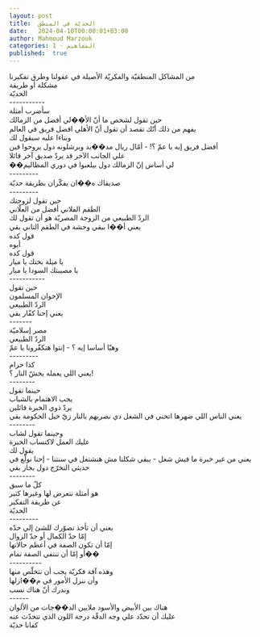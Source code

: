 ```yaml
---
layout: post
title:  الحديّة في المنطق
date:   2024-04-10T00:00:01+03:00
author: Mahmoud Marzouk
categories: 1 - المفاهيم
published:  true
---
```

من المشاكل المنطقيّة والفكريّة الأصيلة في عقولنا وطرق
تفكيرنا\
مشكلة أو طريقة\
الحديّة\
\-\-\-\-\-\-\-\-\-\--\
سأضرب أمثلة\
حين تقول لشخص ما أنّ الأ��لي أفضل من الزمالك\
يفهم من ذلك أنّك تقصد أن تقول أنّ الأهلي افضل فريق في العالم\
وبناءا عليه سيقول لك\
أفضل فريق إيه يا عمّ ؟! - أمّال ريال مد��يد وبرشلونه دول يروحوا
فين\
علي الجانب الآخر قد يردّ صديق آخر قائلا\
��لي أساس إنّ الزمالك دول بيلعبوا في دوري المظاليم\
\-\-\-\-\-\-\-\--\
صديقاك ه��ان يفكّران بطريقة حديّة\
\-\-\-\-\-\-\-\--\
حين تقول لزوجتك\
الطقم الفلاني أفضل من العلّاني\
الردّ الطبيعي من الزوجة المصريّة هو أن تقول لك\
يعني أ��ا ببقي وحشة في الطقم التاني بقي\
قول كده\
أيوه\
قول كده\
يا ميلة بختك يا ميار\
يا مصيبتك السودا يا ميار\
\-\-\-\-\-\-\-\-\-\--\
حين تقول\
الإخوان المسلمون\
الردّ الطبيعي\
يعني إحنا كفّار بقي\
\-\-\-\-\-\--\
مصر إسلاميّة\
الردّ الطبيعي\
وهيّا أساسا إيه ؟ - إنتوا هتكفّرونا يا عمّ\
\-\-\-\-\-\-\-\--\
كذا حرام\
يعني اللي يعمله يخشّ النار ؟!\
\-\-\-\-\-\-\--\
حينما تقول\
يجب الاهتمام بالشباب\
يردّ ذوي الخبرة قائلين\
يعني الناس اللي ضهرها اتحني في الشغل دي نضربهم بالنار زيّ خيل الحكومة
بقي\
\-\-\-\-\-\-\--\
وحينما تقول لشاب\
عليك العمل لاكتساب الخبرة\
يقول لك\
يعني من غير خبرة ما فيش شغل - يبقي شكلنا مش هنشتغل في سنتنا - إحنا نولّع
في حديثي التخرّج دول بجاز بقي\
\-\-\-\-\-\-\--\
كلّ ما سبق\
هو أمثلة نتعرض لها وغيرها كثير\
عن طريقة التفكير\
الحديّة\
\-\-\-\-\-\-\-\--\
يعني أن تأخذ تصوّرك للشئ إلي حدّه\
إمّا حدّ الكمال أو حدّ الزوال\
إمّا أن تكون الصفة في أعظم حالاتها\
أو إمّا أن تنتفي الصفة تمام��\
\-\-\-\-\-\-\-\-\--\
وهذه آفة فكريّة يجب أن نتخلّص منها\
وأن ننزل الأمور في م��ازلها\
وندرك أنّ هناك نسب\
\-\-\-\-\--\
هناك بين الأبيض والأسود ملايين الد��جات من الألوان\
عليك أن تحدّد علي وجه الدقّة درجة اللون الذي تتحدّث عنه\
كفانا حديّة
